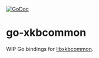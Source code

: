 [![GoDoc](https://godoc.org/github.com/mikkeloscar/go-xkbcommon?status.svg)](https://godoc.org/github.com/mikkeloscar/go-xkbcommon)

# go-xkbcommon

WIP Go bindings for [libxkbcommon](http://github.com/xkbcommon/libxkbcommon).
